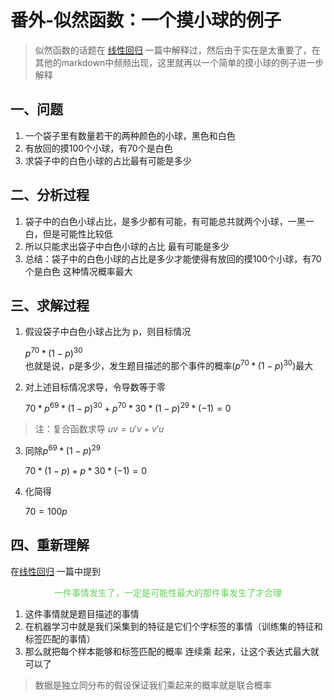# 番外-似然函数：一个摸小球的例子
> 似然函数的话题在 [线性回归](线性回归.md) 一篇中解释过，然后由于实在是太重要了，在其他的markdown中频频出现，这里就再以一个简单的摸小球的例子进一步解释

## 一、问题
1. 一个袋子里有数量若干的两种颜色的小球，黑色和白色
2. 有放回的摸100个小球，有70个是白色
3. 求袋子中的白色小球的占比最有可能是多少

## 二、分析过程

1. 袋子中的白色小球占比，是多少都有可能，有可能总共就两个小球，一黑一白，但是可能性比较低
2. 所以只能求出袋子中白色小球的占比 最有可能是多少
3. 总结：袋子中的白色小球的占比是多少才能使得有放回的摸100个小球，有70个是白色 这种情况概率最大

## 三、求解过程

1. 假设袋子中白色小球占比为 p，则目标情况

   $p^{70} * (1-p)^{30}$\
也就是说，p是多少，发生题目描述的那个事件的概率($p^{70} * (1-p)^{30}$)最大

2. 对上述目标情况求导，令导数等于零

   $70*p^{69}*(1-p)^{30}+p^{70}*30*(1-p)^{29}*(-1)=0$
> 注：复合函数求导 $uv=u'v+v'u$
3. 同除$p^{69}*(1-p)^{29}$

   $70*(1-p)+p*30*(-1)=0$

4. 化简得

   $70=100p$

## 四、重新理解
在[线性回归](线性回归.md) 一篇中提到<center><font color=62D257>一件事情发生了，一定是可能性最大的那件事发生了才合理</font></center>

1. 这件事情就是题目描述的事情
2. 在机器学习中就是我们采集到的特征是它们个字标签的事情（训练集的特征和标签匹配的事情）
3. 那么就把每个样本能够和标签匹配的概率 连续乘 起来，让这个表达式最大就可以了
> 数据是独立同分布的假设保证我们乘起来的概率就是联合概率
